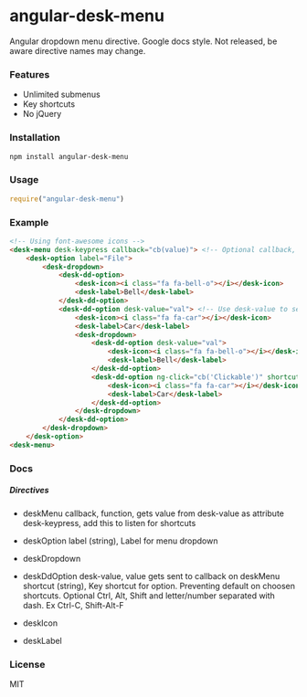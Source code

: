 # angular-desk-menu

Angular dropdown menu directive. Google docs style. 
Not released, be aware directive names may change.

### Features
- Unlimited submenus
- Key shortcuts
- No jQuery

### Installation

```bash
npm install angular-desk-menu
```

### Usage

```js
require("angular-desk-menu")
```

### Example

```html
<!-- Using font-awesome icons -->
<desk-menu desk-keypress callback="cb(value)"> <!-- Optional callback, either use regular ng-click -->
	<desk-option label="File">
		<desk-dropdown>
			<desk-dd-option>
				<desk-icon><i class="fa fa-bell-o"></i></desk-icon>
				<desk-label>Bell</desk-label>
			</desk-dd-option>
			<desk-dd-option desk-value="val"> <!-- Use desk-value to send val to callback on click -->
				<desk-icon><i class="fa fa-car"></i></desk-icon>
				<desk-label>Car</desk-label>
				<desk-dropdown>
					<desk-dd-option desk-value="val">
						<desk-icon><i class="fa fa-bell-o"></i></desk-icon>
						<desk-label>Bell</desk-label>
					</desk-dd-option>
					<desk-dd-option ng-click="cb('Clickable')" shortcut="Ctrl-C"> <!-- Register shortcut -->
						<desk-icon><i class="fa fa-car"></i></desk-icon>
						<desk-label>Car</desk-label>
					</desk-dd-option>
				</desk-dropdown>
			</desk-dd-option>
		</desk-dropdown>
	</desk-option>
<desk-menu>
```

### Docs

##### Directives

- deskMenu 
	callback, function, gets value from desk-value as attribute
	desk-keypress, add this to listen for shortcuts

- deskOption
	label (string), Label for menu dropdown

- deskDropdown

- deskDdOption
	desk-value, value gets sent to callback on deskMenu
	shortcut (string), Key shortcut for option. Preventing default on choosen shortcuts. Optional Ctrl, Alt, Shift and letter/number separated with dash. Ex Ctrl-C, Shift-Alt-F

- deskIcon
	
- deskLabel


### License

MIT





